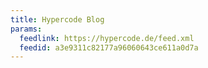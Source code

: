 ```yaml
---
title: Hypercode Blog
params:
  feedlink: https://hypercode.de/feed.xml
  feedid: a3e9311c82177a96060643ce611a0d7a
---
```

